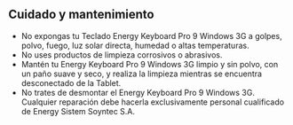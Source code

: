 ## Cuidado y mantenimiento

- No expongas tu Teclado Energy Keyboard Pro 9 Windows 3G a golpes, polvo, fuego, luz solar directa, humedad o altas temperaturas.
- No uses productos de limpieza corrosivos o abrasivos.
- Mantén tu Energy Keyboard Pro 9 Windows 3G limpio y sin polvo, con un paño suave y seco, y realiza la limpieza mientras se encuentra desconectado de la Tablet.
- No trates de desmontar el Energy Keyboard Pro 9 Windows 3G. Cualquier reparación debe hacerla exclusivamente personal cualificado de Energy Sistem Soyntec S.A.


